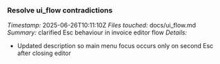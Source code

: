 ### Resolve ui_flow contradictions
*Timestamp:* 2025-06-26T10:11:10Z
*Files touched:* docs/ui_flow.md
*Summary:* clarified Esc behaviour in invoice editor flow
*Details:*
- Updated description so main menu focus occurs only on second Esc after closing editor
